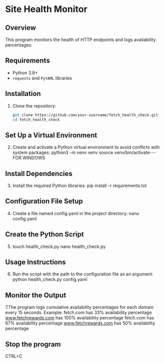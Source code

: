 # Site Health Monitor

## Overview
This program monitors the health of HTTP endpoints and logs availability percentages.

## Requirements
- Python 3.8+
- `requests` and `PyYAML` libraries

## Installation
1. Clone the repository:
   ```bash
   git clone https://github.com/your-username/fetch_health_check.git
   cd fetch_health_check
##  Set Up a Virtual Environment
2. Create and activate a Python virtual environment to avoid conflicts with system packages:
    python3 -m venv venv
    source venv/bin/activate--- FOR WINDOWS
## Install Dependencies
3. Install the required Python libraries:
   pip install -r requirements.txt
## Configuration File Setup
4. Create a file named config.yaml in the project directory:
   nano config.yaml
## Create the Python Script
5.  touch health_check.py
   nano health_check.py
## Usage Instructions
6. Run the script with the path to the configuration file as an argument:
   python health_check.py config.yaml
## Monitor the Output
7.The program logs cumulative availability percentages for each domain every 15 seconds. Example:
  fetch.com has 33% availability percentage
  www.fetchrewards.com has 100% availability percentage
  fetch.com has 67% availability percentage
  www.fetchrewards.com has 50% availability percentage
## Stop the program
   CTRL+C
